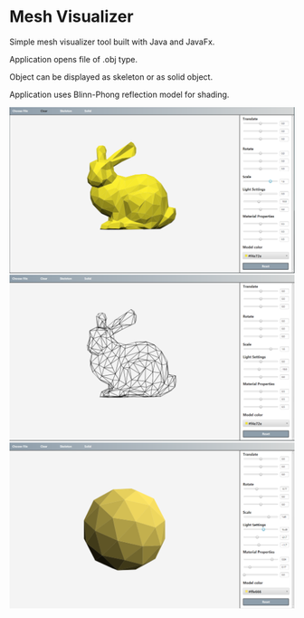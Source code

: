 # Mesh Visualizer

Simple mesh visualizer tool built with Java and JavaFx.

Application opens file of .obj type.

Object can be displayed as skeleton or as solid object.  

Application uses Blinn-Phong reflection model for shading.


![preview](img/1.png)
![preview](img/2.png)
![preview](img/3.png)